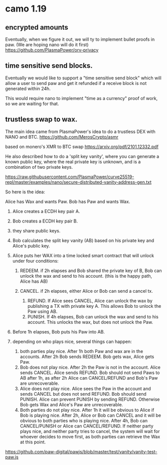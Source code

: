 # camo 1.19

## encrypted amounts

Eventually, when we figure it out, we will ty to implement bullet proofs in paw.
(We are hoping nano will do it first)
<https://github.com/PlasmaPower/orv-privacy>

## time sensitive send blocks.

Eventually we would like to support a "time sensitive send block" which will allow a user to send paw and get it refunded if a receive block is not generated within 24h.

This would require nano to implement "time as a currency" proof of work, so we are waiting for that.

## trustless swap to wax.

The main idea came from PlasmaPower's idea to do a trustless DEX with NANO and BTC.
<https://github.com/MerosCrypto/asmr>

based on monero's XMR to BTC swap
<https://arxiv.org/pdf/2101.12332.pdf>

He also described how to do a 'split key vanity', where you can generate a known public key, where the real private key is unknown, and is a combination of two private keys.

<https://raw.githubusercontent.com/PlasmaPower/curve25519-repl/master/examples/nano/secure-distributed-vanity-address-gen.txt>

So here is the idea:

Alice has Wax and wants Paw.
Bob has Paw and wants Wax.

1.  Alice creates a ECDH key pair A.
2.  Bob creates a ECDH key pair B.
3.  they share public keys.
4.  Bob calculates the split key vanity (AB) based on his private key and Alice's public key.
5.  Alice puts her WAX into a time locked smart contract that will unlock under four conditions:

    1.  REDEEM. if 2h elapses and Bob shared the private key of B, Bob can unlock the wax and send to his account. (this is the happy path, Alice has AB)
    2.  CANCEL. if 2h elapses, either Alice or Bob can send a cancel tx.

        1.  REFUND. If Alice sees CANCEL, Alice can unlock the wax by publishing a TX with private key A. This allows Bob to unlock the Paw using AB.
        2.  PUNISH. If 4h elapses, Bob can unlock the wax and send to his account. This unlocks the wax, but does not unlock the Paw.

6.  Before 1h elapses, Bob puts his Paw into AB.

7.  depending on who plays nice, several things can happen:
    1.  both parties play nice. After 1h both Paw and wax are in the accounts. After 2h Bob sends REDEEM. Bob gets wax, Alice gets Paw.
    2.  Bob does not play nice. After 2h the Paw is not in the account. Alice sends CANCEL. Alice sends REFUND. Bob should not send Paws to AB after 1h, as after 2h Alice can CANCEL/REFUND and Bob's Paw are unrecoverable.
    3.  Alice does not play nice. Alice sees the Paw in the account and sends CANCEL but does not send REFUND. Bob should send PUNISH. Alice can prevent PUNISH by sending REFUND. Otherwise Bob gets Wax and Alice's Paw are unrecoverable.
    4.  Both parties do not play nice.
        After 1h it will be obvious to Alice if Bob is playing nice.
        After 2h, Alice or Bob can CANCEL and it will be obvious to both parties who is playing nice.
        After 4h, Bob can CANCEL/PUNISH or Alice can CANCEL/REFUND.
        If neither party plays nice, and neither party tries to cancel, the system will wait for whoever decides to move first, as both parties can retrieve the Wax at this point.

<https://github.com/paw-digital/pawjs/blob/master/test/vanity/vanity-test-paw.js>
